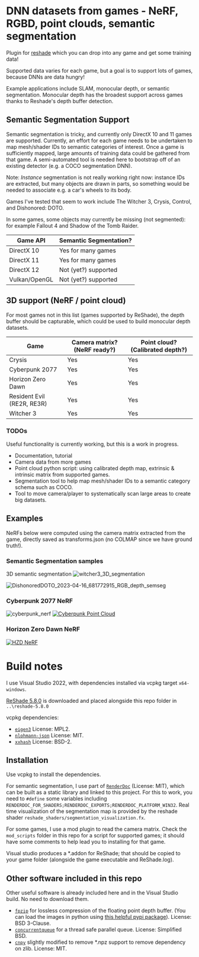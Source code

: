 # DNN datasets from games - NeRF, RGBD, point clouds, semantic segmentation
Plugin for [reshade](https://github.com/crosire/reshade) which you can drop into any game and get some training data!

Supported data varies for each game, but a goal is to support lots of games, because DNNs are data hungry!

Example applications include SLAM, monocular depth, or semantic segmentation. Monocular depth has the broadest support across games thanks to Reshade's depth buffer detection.

## Semantic Segmentation Support

Semantic segmentation is tricky, and currently only DirectX 10 and 11 games are supported. Currently, an effort for each game needs to be undertaken to map mesh/shader IDs to semantic categories of interest. Once a game is sufficiently mapped, large amounts of training data could be gathered from that game. A semi-automated tool is needed here to bootstrap off of an existing detector (e.g. a COCO segmentation DNN).

Note: *Instance* segmentation is not really working right now: instance IDs are extracted, but many objects are drawn in parts, so something would be needed to associate e.g. a car's wheels to its body.

Games I've tested that seem to work include The Witcher 3, Crysis, Control, and Dishonored: DOTO.

In some games, some objects may currently be missing (not segmented): for example Fallout 4 and Shadow of the Tomb Raider.

|Game API|Semantic Segmentation?|
|--------|----------------------|
|DirectX 10|Yes for many games|
|DirectX 11|Yes for many games|
|DirectX 12|Not (yet?) supported|
|Vulkan/OpenGL|Not (yet?) supported|

## 3D support (NeRF / point cloud)

For most games not in this list (games supported by ReShade), the depth buffer should be capturable, which could be used to build monocular depth datasets.

|Game|Camera matrix? (NeRF ready?)|Point cloud? (Calibrated depth?)|
|----|--------------|-------------------|
|Crysis|Yes|Yes|
|Cyberpunk 2077|Yes|Yes|
|Horizon Zero Dawn|Yes|Yes|
|Resident Evil (RE2R, RE3R)|Yes|Yes|
|Witcher 3|Yes|Yes|

### TODOs
Useful functionality is currently working, but this is a work in progress.

* Documentation, tutorial
* Camera data from more games
* Point cloud python script: using calibrated depth map, extrinsic & intrinsic matrix from supported games.
* Segmentation tool to help map mesh/shader IDs to a semantic category schema such as COCO.
* Tool to move camera/player to systematically scan large areas to create big datasets.

## Examples

NeRFs below were computed using the camera matrix extracted from the game, directly saved as transforms.json (no COLMAP since we have ground truth!).

### Semantic Segmentation samples

3D semantic segmentation
![witcher3_3D_segmentation](https://user-images.githubusercontent.com/6532938/232350112-9277bc37-c01f-4832-a106-599092a5b1e8.gif)

![DishonoredDOTO_2023-04-16_681772915_RGB_depth_semseg](https://user-images.githubusercontent.com/6532938/232349914-f988089c-eab4-498e-aeb0-41da440967b0.jpg)

### Cyberpunk 2077 NeRF
![cyberpunk_nerf](https://user-images.githubusercontent.com/6532938/212845074-bf320377-5b56-429f-b47a-eb2238f684a2.gif)
[![Cyberpunk Point Cloud](https://img.youtube.com/vi/E-JLTHHH_pk/0.jpg)](https://youtu.be/E-JLTHHH_pk)

### Horizon Zero Dawn NeRF
[![HZD NeRF](https://img.youtube.com/vi/7MRoxrtSn0k/0.jpg)](https://youtu.be/7MRoxrtSn0k)

# Build notes

I use Visual Studio 2022, with dependencies installed via vcpkg target ``x64-windows``.

[ReShade 5.8.0](https://github.com/crosire/reshade) is downloaded and placed alongside this repo folder in `..\reshade-5.8.0`

vcpkg dependencies:

* [`eigen3`](https://eigen.tuxfamily.org/) License: MPL2.
* [`nlohmann-json`](https://github.com/nlohmann/json) License: MIT.
* [`xxhash`](https://github.com/Cyan4973/xxHash) License: BSD-2.

## Installation

Use vcpkg to install the dependencies.

For semantic segmentation, I use part of [`RenderDoc`](https://github.com/baldurk/renderdoc) (License: MIT), which can be built as a static library and linked to this project. For this to work, you need to ``#define`` some variables including ``RENDERDOC_FOR_SHADERS;RENDERDOC_EXPORTS;RENDERDOC_PLATFORM_WIN32``. Real time visualization of the segmentation map is provided by the reshade shader ``reshade_shaders/segmentation_visualization.fx``.

For some games, I use a mod plugin to read the camera matrix. Check the `mod_scripts` folder in this repo for a script for supported games; it should have some comments to help lead you to installing for that game.

Visual studio produces a *.addon for ReShade; that should be copied to your game folder (alongside the game executable and ReShade.log).

## Other software included in this repo

Other useful software is already included here and in the Visual Studio build. No need to download them.

* [`fpzip`](https://github.com/LLNL/fpzip) for lossless compression of the floating point depth buffer. (You can load the images in python using [this helpful pypi package](https://github.com/seung-lab/fpzip)). License: BSD 3-Clause.
* [`concurrentqueue`](https://github.com/cameron314/concurrentqueue) for a thread safe parallel queue. License: Simplified BSD.
* [`cnpy`](https://github.com/rogersce/cnpy.git) slightly modified to remove *.npz support to remove dependency on zlib. License: MIT.
